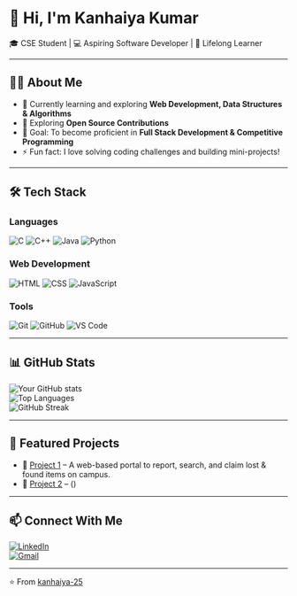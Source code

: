 # 👋 Hi, I'm Kanhaiya Kumar

🎓 CSE Student | 💻 Aspiring Software Developer | 🚀 Lifelong Learner  

---

## 🧑‍💻 About Me
- 🌱 Currently learning and exploring **Web Development, Data Structures & Algorithms**  
- 🔭 Exploring **Open Source Contributions**  
- 🎯 Goal: To become proficient in **Full Stack Development & Competitive Programming**  
- ⚡ Fun fact: I love solving coding challenges and building mini-projects!  

---

## 🛠️ Tech Stack

### Languages
![C](https://img.shields.io/badge/C-00599C?style=for-the-badge&logo=c&logoColor=white)
![C++](https://img.shields.io/badge/C++-00599C?style=for-the-badge&logo=c%2B%2B&logoColor=white)
![Java](https://img.shields.io/badge/Java-ED8B00?style=for-the-badge&logo=openjdk&logoColor=white)
![Python](https://img.shields.io/badge/Python-3776AB?style=for-the-badge&logo=python&logoColor=white)

### Web Development
![HTML](https://img.shields.io/badge/HTML5-E34F26?style=for-the-badge&logo=html5&logoColor=white)
![CSS](https://img.shields.io/badge/CSS3-1572B6?style=for-the-badge&logo=css3&logoColor=white)
![JavaScript](https://img.shields.io/badge/JavaScript-F7DF1E?style=for-the-badge&logo=javascript&logoColor=black)

### Tools
![Git](https://img.shields.io/badge/Git-F05032?style=for-the-badge&logo=git&logoColor=white)
![GitHub](https://img.shields.io/badge/GitHub-181717?style=for-the-badge&logo=github&logoColor=white)
![VS Code](https://img.shields.io/badge/VS%20Code-0078D4?style=for-the-badge&logo=visual-studio-code&logoColor=white)

---

## 📊 GitHub Stats

![Your GitHub stats](https://github-readme-stats.vercel.app/api?username=kanhaiya-25&show_icons=true&theme=radical)  
![Top Languages](https://github-readme-stats.vercel.app/api/top-langs/?username=kanhaiya-25&layout=compact&theme=radical)  
![GitHub Streak](https://streak-stats.demolab.com?user=kanhaiya-25&theme=radical)  

---

## 🚀 Featured Projects
- 📂 [Project 1](https://github.com/kanhaiya-25/Lost-and-Found) – A web-based portal to report, search, and claim lost & found items on campus.
- 📂 [Project 2]() – ()

---

## 📫 Connect With Me
[![LinkedIn](https://img.shields.io/badge/LinkedIn-0A66C2?style=for-the-badge&logo=linkedin&logoColor=white)](https://www.linkedin.com/in/kanhaiya25)  
[![Gmail](https://img.shields.io/badge/Email-D14836?style=for-the-badge&logo=gmail&logoColor=white)](mailto:kanhaiyakumar5508@gmail.com)  

---
⭐️ From [kanhaiya-25](https://github.com/kanhaiya-25)
